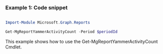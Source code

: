 ### Example 1: Code snippet

```powershell

Import-Module Microsoft.Graph.Reports

Get-MgReportYammerActivityCount -Period $periodId 

```
This example shows how to use the Get-MgReportYammerActivityCount Cmdlet.

